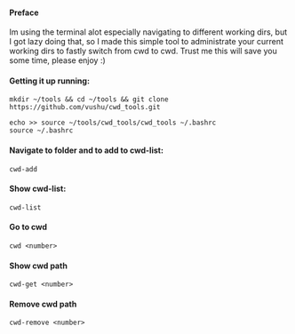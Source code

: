 #### Preface
Im using the terminal alot especially navigating to different working dirs, but I got lazy doing that, 
so I made this simple tool to administrate your current working dirs to fastly switch from cwd to cwd.
Trust me this will save you some time, please enjoy :)

#### Getting it up running:
```
mkdir ~/tools && cd ~/tools && git clone https://github.com/vushu/cwd_tools.git

echo >> source ~/tools/cwd_tools/cwd_tools ~/.bashrc
source ~/.bashrc
```

#### Navigate to folder and to add to cwd-list:
```
cwd-add
```
#### Show cwd-list:
```
cwd-list
```
#### Go to cwd 
```
cwd <number>
```
#### Show cwd path
```
cwd-get <number>
```
#### Remove cwd path
```
cwd-remove <number>
```



